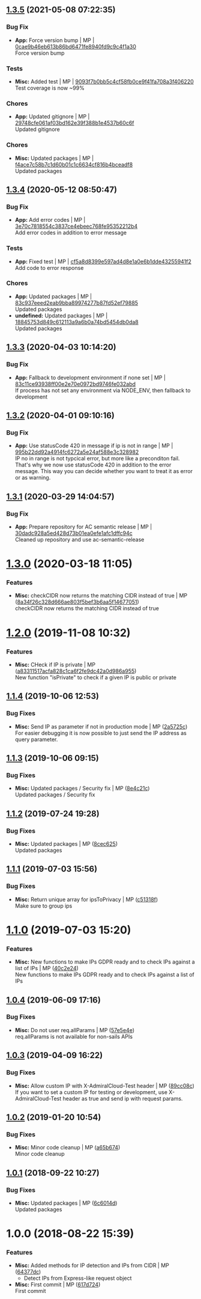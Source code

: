 <a name="1.3.5"></a>

## [1.3.5](https://github.com/mmpro/ac-ip/compare/v1.3.4..v1.3.5) (2021-05-08 07:22:35)


### Bug Fix

* **App:** Force version bump | MP | [0cae9b46eb613b86bd6471fe8940fd9c9c4f1a30](https://github.com/mmpro/ac-ip/commit/0cae9b46eb613b86bd6471fe8940fd9c9c4f1a30)    
Force version bump
### Tests

* **Misc:** Added test | MP | [9093f7b0bb5c4cf58fb0ce9f41fa708a3f406220](https://github.com/mmpro/ac-ip/commit/9093f7b0bb5c4cf58fb0ce9f41fa708a3f406220)    
Test coverage is now ~99%
### Chores

* **App:** Updated gitignore | MP | [29748cfe061af03bd162e39f388b1e4537b60c6f](https://github.com/mmpro/ac-ip/commit/29748cfe061af03bd162e39f388b1e4537b60c6f)    
Updated gitignore
### Chores

* **Misc:** Updated packages | MP | [f4ace7c58b7c1d60b01c1c6634cf816b4bceadf8](https://github.com/mmpro/ac-ip/commit/f4ace7c58b7c1d60b01c1c6634cf816b4bceadf8)    
Updated packages
<a name="1.3.4"></a>

## [1.3.4](https://github.com/mmpro/ac-ip/compare/v1.3.3..v1.3.4) (2020-05-12 08:50:47)


### Bug Fix

* **App:** Add error codes | MP | [3e70c7818554c3837ce4ebeec768fe95352212b4](https://github.com/mmpro/ac-ip/commit/3e70c7818554c3837ce4ebeec768fe95352212b4)    
Add error codes in addition to error message
### Tests

* **App:** Fixed test | MP | [cf5a8d8399e597ad4d8e1a0e6b1dde43255941f2](https://github.com/mmpro/ac-ip/commit/cf5a8d8399e597ad4d8e1a0e6b1dde43255941f2)    
Add code to error response
### Chores

* **App:** Updated packages | MP | [83c937eeed2eab9bba89974277b87fd52ef79885](https://github.com/mmpro/ac-ip/commit/83c937eeed2eab9bba89974277b87fd52ef79885)    
Updated packages
* **undefined:** Updated packages | MP | [18845753d849c612113a9a6b0a74bd5454db0da8](https://github.com/mmpro/ac-ip/commit/18845753d849c612113a9a6b0a74bd5454db0da8)    
Updated packages
<a name="1.3.3"></a>

## [1.3.3](https://github.com/mmpro/ac-ip/compare/v1.3.2..v1.3.3) (2020-04-03 10:14:20)


### Bug Fix

* **App:** Fallback to development environment if none set | MP | [83c11ce93938ff00e2e70e0972bd9746fe032abd](https://github.com/mmpro/ac-ip/commit/83c11ce93938ff00e2e70e0972bd9746fe032abd)    
If process has not set any environment via NODE_ENV, then fallback to development
<a name="1.3.2"></a>

## [1.3.2](https://github.com/mmpro/ac-ip/compare/v1.3.1..v1.3.2) (2020-04-01 09:10:16)


### Bug Fix

* **App:** Use statusCode 420 in message if ip is not in range | MP | [995b22dd92a4914fc6272a5e24af588e3c328982](https://github.com/mmpro/ac-ip/commit/995b22dd92a4914fc6272a5e24af588e3c328982)    
IP no in range is not typcical error, but more like a preconditon fail. That's why we now use statusCode 420 in addition to the error message. This way you can decide whether you want to treat it as error or as warning.
<a name="1.3.1"></a>

## [1.3.1](https://github.com/mmpro/ac-ip/compare/v1.3.0..v1.3.1) (2020-03-29 14:04:57)


### Bug Fix

* **App:** Prepare repository for AC semantic release  | MP | [30dadc928a5ed428d73b01ea0efe1afc1dffc94c](https://github.com/mmpro/ac-ip/commit/30dadc928a5ed428d73b01ea0efe1afc1dffc94c)    
Cleaned up repository and use ac-semantic-release
<a name="1.3.0"></a>
# [1.3.0](https://github.com/mmpro/ac-ip/compare/v1.2.0...v1.3.0) (2020-03-18 11:05)


### Features

* **Misc:** checkCIDR now returns the matching CIDR instead of true | MP ([8a34f26c328d666ae803f5bef3b6aa5f14677051](https://github.com/mmpro/ac-ip/commit/8a34f26c328d666ae803f5bef3b6aa5f14677051))    
  checkCIDR now returns the matching CIDR instead of true



<a name="1.2.0"></a>
# [1.2.0](https://github.com/mmpro/ac-ip/compare/v1.1.4...v1.2.0) (2019-11-08 10:32)


### Features

* **Misc:** CHeck if IP is private | MP ([a83311517acfa828c1ca6f2fe9dc42a0d986a955](https://github.com/mmpro/ac-ip/commit/a83311517acfa828c1ca6f2fe9dc42a0d986a955))    
  New function "isPrivate" to check if a given IP is public or private



<a name="1.1.4"></a>
## [1.1.4](https://github.com/mmpro/ac-ip/compare/v1.1.3...v1.1.4) (2019-10-06 12:53)


### Bug Fixes

* **Misc:** Send IP as parameter if not in production mode | MP ([2a5725c](https://github.com/mmpro/ac-ip/commit/2a5725c))    
  For easier debugging it is now possible to just send the IP address as query parameter.



<a name="1.1.3"></a>
## [1.1.3](https://github.com/mmpro/ac-ip/compare/v1.1.2...v1.1.3) (2019-10-06 09:15)


### Bug Fixes

* **Misc:** Updated packages / Security fix | MP ([8e4c21c](https://github.com/mmpro/ac-ip/commit/8e4c21c))    
  Updated packages / Security fix



<a name="1.1.2"></a>
## [1.1.2](https://github.com/mmpro/ac-ip/compare/v1.1.1...v1.1.2) (2019-07-24 19:28)


### Bug Fixes

* **Misc:** Updated packages | MP ([8cec625](https://github.com/mmpro/ac-ip/commit/8cec625))    
  Updated packages



<a name="1.1.1"></a>
## [1.1.1](https://github.com/mmpro/ac-ip/compare/v1.1.0...v1.1.1) (2019-07-03 15:56)


### Bug Fixes

* **Misc:** Return unique array for ipsToPrivacy | MP ([c51318f](https://github.com/mmpro/ac-ip/commit/c51318f))    
  Make sure to group ips



<a name="1.1.0"></a>
# [1.1.0](https://github.com/mmpro/ac-ip/compare/v1.0.4...v1.1.0) (2019-07-03 15:20)


### Features

* **Misc:** New functions to make IPs GDPR ready and to check IPs against a list of IPs | MP ([40c2e24](https://github.com/mmpro/ac-ip/commit/40c2e24))    
  New functions to make IPs GDPR ready and to check IPs against a list of IPs



<a name="1.0.4"></a>
## [1.0.4](https://github.com/mmpro/ac-ip/compare/v1.0.3...v1.0.4) (2019-06-09 17:16)


### Bug Fixes

* **Misc:** Do not user req.allParams | MP ([57e5e4e](https://github.com/mmpro/ac-ip/commit/57e5e4e))    
  req.allParams is not available for non-sails APIs



<a name="1.0.3"></a>
## [1.0.3](https://github.com/mmpro/ac-ip/compare/v1.0.2...v1.0.3) (2019-04-09 16:22)


### Bug Fixes

* **Misc:** Allow custom IP with X-AdmiralCloud-Test header | MP ([89cc08c](https://github.com/mmpro/ac-ip/commit/89cc08c))    
  If you want to set a custom IP for testing or development, use X-AdmiralCloud-Test header as true
and send ip with request params.



<a name="1.0.2"></a>
## [1.0.2](https://github.com/mmpro/ac-ip/compare/v1.0.1...v1.0.2) (2019-01-20 10:54)


### Bug Fixes

* **Misc:** Minor code cleanup | MP ([a65b674](https://github.com/mmpro/ac-ip/commit/a65b674))    
  Minor code cleanup



<a name="1.0.1"></a>
## [1.0.1](https://github.com/mmpro/ac-ip/compare/v1.0.0...v1.0.1) (2018-09-22 10:27)


### Bug Fixes

* **Misc:** Updated packages | MP ([6c6014d](https://github.com/mmpro/ac-ip/commit/6c6014d))    
  Updated packages



<a name="1.0.0"></a>
# 1.0.0 (2018-08-22 15:39)


### Features

* **Misc:** Added methods for IP detection and IPs from CIDR | MP ([64377dc](https://github.com/mmpro/ac-ip/commit/64377dc))    
  + Detect IPs from Express-like request object
* **Misc:** First commit | MP ([617d724](https://github.com/mmpro/ac-ip/commit/617d724))    
  First commit




